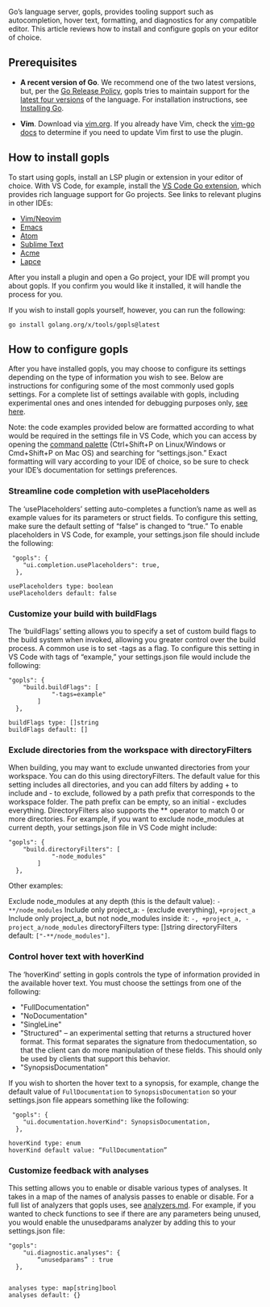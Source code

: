 <!--{
  "Title": "Tutorial: Configure gopls",
  "Breadcrumb": true
}-->

Go’s language server, gopls, provides tooling support such as autocompletion, hover text, formatting, and diagnostics for any compatible editor. This article reviews how to install and configure gopls on your editor of choice.


## Prerequisites

*   **A recent version of Go**. We recommend one of the two latest versions, but, per 
    the [Go Release Policy](https://go.dev/doc/devel/release#policy), gopls tries to maintain support for the 
    [latest four versions](https://github.com/golang/tools/tree/master/gopls#supported-go-versions) of the language. 
    For installation instructions, see [Installing Go](/doc/install).

*   **Vim**. Download via [vim.org](http://vim.org). If you already have Vim, check the 
    [vim-go docs](https://github.com/fatih/vim-go/blob/master/README.md) to determine if you need to update Vim first to use the plugin.


## How to install gopls

To start using gopls, install an LSP plugin or extension in your editor of choice. With VS Code, for example, install the [VS Code Go extension](https://github.com/golang/vscode-go/blob/master/README.md), which provides rich language support for Go projects. See links to relevant plugins in other IDEs: 

*   [Vim/Neovim](https://github.com/golang/tools/blob/master/gopls/doc/vim.md)
*   [Emacs](https://github.com/golang/tools/blob/master/gopls/doc/emacs.md)
*   [Atom](https://github.com/MordFustang21/ide-gopls)
*   [Sublime Text](https://github.com/golang/tools/blob/master/gopls/doc/subl.md)
*   [Acme](https://github.com/fhs/acme-lsp)
*   [Lapce](https://github.com/lapce-community/lapce-go)


After you install a plugin and open a Go project, your IDE will prompt you about gopls. If you confirm you would like it installed, it will handle the process for you. 

If you wish to install gopls yourself, however, you can run the following:  

```
go install golang.org/x/tools/gopls@latest
```

## How to configure gopls

After you have installed gopls, you may choose to configure its settings depending on the type of information you wish to see. Below are instructions for configuring some of the most commonly used gopls settings. For a complete list of settings available with gopls, including experimental ones and ones intended for debugging purposes only, [see here](https://cs.opensource.google/go/x/tools/+/refs/tags/gopls/v0.12.4:gopls/doc/settings.md).

Note: the code examples provided below are formatted according to what would be required in the settings file in VS Code, which you can access by opening the [command palette](https://code.visualstudio.com/docs/getstarted/userinterface#_command-palette) (Ctrl+Shift+P on Linux/Windows or Cmd+Shift+P on Mac OS) and searching for “settings.json.”  Exact formatting will vary according to your IDE of choice, so be sure to check your IDE’s documentation for settings preferences.

### Streamline code completion with usePlaceholders

The ‘usePlaceholders’ setting auto-completes a function’s name as well as example values for its parameters or struct fields. To configure this setting, make sure the default setting of “false” is changed to “true.” To enable placeholders in VS Code, for example, your settings.json file should include the following: 

```
 "gopls": {
    "ui.completion.usePlaceholders": true,
  },

usePlaceholders type: boolean
usePlaceholders default: false
```

### Customize your build with buildFlags

The ‘buildFlags’ setting allows you to specify a set of custom build flags to the build system when invoked, allowing you greater control over the build process. A common use is to set -tags as a flag. To configure this setting in VS Code with tags of “example,” your settings.json file would include the following: 

```
"gopls": {
    "build.buildFlags": [
            "-tags=example"
        ]
  },

buildFlags type: []string
buildFlags default: []
```

### Exclude directories from the workspace with directoryFilters 

When building, you may want to exclude unwanted directories from your workspace. You can do this using directoryFilters. The default value for this setting includes all directories, and you can add filters by adding + to include and - to exclude, followed by a path prefix that corresponds to the workspace folder. The path prefix can be empty, so an initial - excludes everything.
DirectoryFilters also supports the ** operator to match 0 or more directories.
For example, if you want to exclude node_modules at current depth, your settings.json file in VS Code might include:

```
"gopls": {
    "build.directoryFilters": [
            "-node_modules"
        ]
  },
```

Other examples:

Exclude node_modules at any depth (this is the default value): `-**/node_modules`
Include only project_a: - (exclude everything), `+project_a`
Include only project_a, but not node_modules inside it: `-, +project_a, -project_a/node_modules`
directoryFilters type: []string
directoryFilters default: `["-**/node_modules"]`.

### Control hover text with hoverKind

The ‘hoverKind’ setting in gopls controls the type of information provided in the available hover text. You must choose the settings from one of the following:

*   "FullDocumentation"
*   "NoDocumentation"
*   "SingleLine"
*   "Structured" – an experimental setting that returns a structured hover format. This format separates the signature 
    from thedocumentation, so that the client can do more manipulation of these fields. This should only be used by clients that support this behavior.
*   "SynopsisDocumentation"


If you wish to shorten the hover text to a synopsis, for example, change the default value of `FullDocumentation` to `SynopsisDocumentation` so your settings.json file appears something like the following: 

```
 "gopls": {
    "ui.documentation.hoverKind": SynopsisDocumentation,
  },

hoverKind type: enum 
hoverKind default value: “FullDocumentation”
```

### Customize feedback with analyses 

This setting allows you to enable or disable various types of analyses. It takes in a map of the names of analysis passes to enable or disable. For a full list of analyzers that gopls uses, see [analyzers.md](https://github.com/golang/tools/blob/master/gopls/doc/analyzers.md). For example, if you wanted to check functions to see if there are any parameters being unused, you would enable the unusedparams analyzer by adding this to your settings.json file:

```
"gopls":
    "ui.diagnostic.analyses": {
        “unusedparams” : true
  },


analyses type: map[string]bool
analyses default: {}
```


